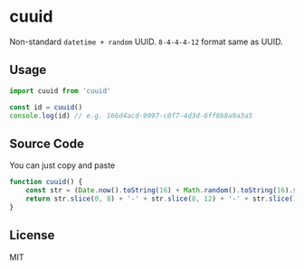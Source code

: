 # cuuid
Non-standard `datetime + random` UUID. `8-4-4-4-12` format same as UUID.

## Usage
```js
import cuuid from 'cuuid'

const id = cuuid()
console.log(id) // e.g. 166d4acd-9997-c0f7-4d3d-6ff8b8a9a3a5

```

## Source Code
You can just copy and paste

```js
function cuuid() {
	const str = (Date.now().toString(16) + Math.random().toString(16).slice(2) + Math.random().toString(16).slice(2) + Math.random().toString(16).slice(2)).slice(0, 32)
	return str.slice(0, 8) + '-' + str.slice(8, 12) + '-' + str.slice(12, 16) + '-' + str.slice(16, 20) + '-' + str.slice(20)
}
```

## License
MIT